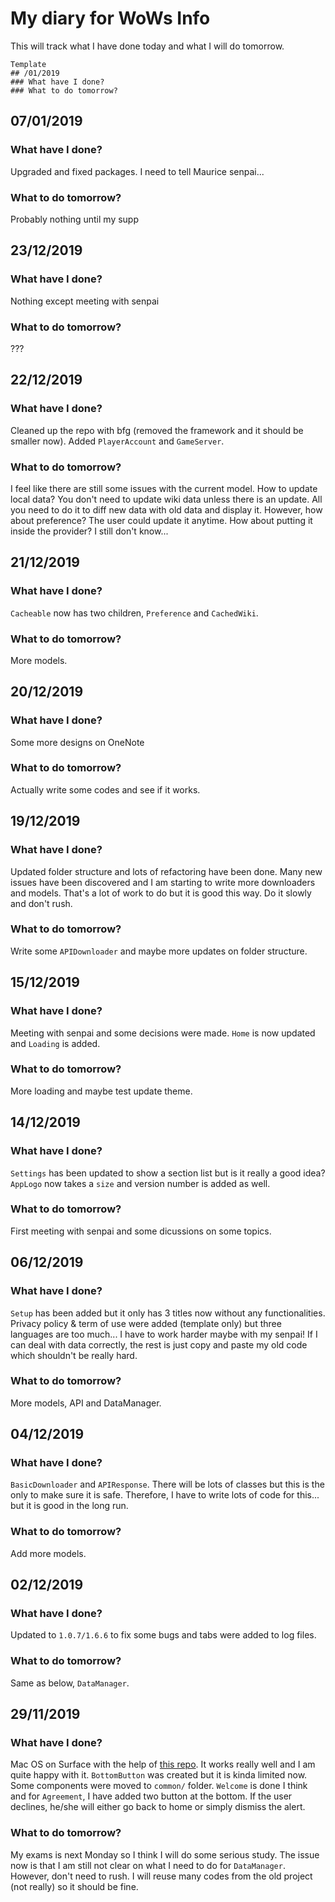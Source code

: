 # My diary for WoWs Info
This will track what I have done today and what I will do tomorrow.
~~~
Template
## /01/2019
### What have I done?
### What to do tomorrow?
~~~

## 07/01/2019
### What have I done?
Upgraded and fixed packages. I need to tell Maurice senpai...
### What to do tomorrow?
Probably nothing until my supp

## 23/12/2019
### What have I done?
Nothing except meeting with senpai
### What to do tomorrow?
???

## 22/12/2019
### What have I done?
Cleaned up the repo with bfg (removed the framework and it should be smaller now). Added `PlayerAccount` and `GameServer`. 
### What to do tomorrow?
I feel like there are still some issues with the current model. How to update local data? You don't need to update wiki data unless there is an update. All you need to do it to diff new data with old data and display it. However, how about preference? The user could update it anytime. How about putting it inside the provider? I still don't know...

## 21/12/2019
### What have I done?
`Cacheable` now has two children, `Preference` and `CachedWiki`. 
### What to do tomorrow?
More models.

## 20/12/2019
### What have I done?
Some more designs on OneNote
### What to do tomorrow?
Actually write some codes and see if it works.

## 19/12/2019
### What have I done?
Updated folder structure and lots of refactoring have been done. 
Many new issues have been discovered and I am starting to write more downloaders and models. 
That's a lot of work to do but it is good this way. Do it slowly and don't rush. 
### What to do tomorrow?
Write some `APIDownloader` and maybe more updates on folder structure.

## 15/12/2019
### What have I done?
Meeting with senpai and some decisions were made. `Home` is now updated and `Loading` is added.
### What to do tomorrow?
More loading and maybe test update theme.

## 14/12/2019
### What have I done?
`Settings` has been updated to show a section list but is it really a good idea? 
`AppLogo` now takes a `size` and version number is added as well. 
### What to do tomorrow?
First meeting with senpai and some dicussions on some topics.

## 06/12/2019
### What have I done?
`Setup` has been added but it only has 3 titles now without any functionalities. Privacy policy & term of use were added (template only) but three languages are too much... 
I have to work harder maybe with my senpai! If I can deal with data correctly, the rest is just copy and paste my old code which shouldn't be really hard.
### What to do tomorrow?
More models, API and DataManager.

## 04/12/2019
### What have I done?
`BasicDownloader` and `APIResponse`. There will be lots of classes but this is the only to make sure it is safe. Therefore, I have to write lots of code for this... but it is good in the long run.
### What to do tomorrow?
Add more models.

## 02/12/2019
### What have I done?
Updated to `1.0.7/1.6.6` to fix some bugs and tabs were added to log files.
### What to do tomorrow?
Same as below, `DataManager`.

## 29/11/2019
### What have I done?
Mac OS on Surface with the help of [this repo](https://github.com/hacker1024/Hackintosh-Clover-SurfacePro3). It works really well and I am quite happy with it. `BottomButton` was created but it is kinda limited now. Some components were moved to `common/` folder. `Welcome` is done I think and for `Agreement`, I have added two button at the bottom. If the user declines, he/she will either go back to home or simply dismiss the alert.
### What to do tomorrow?
My exams is next Monday so I think I will do some serious study. The issue now is that I am still not clear on what I need to do for `DataManager`. However, don't need to rush. I will reuse many codes from the old project (not really) so it should be fine.

